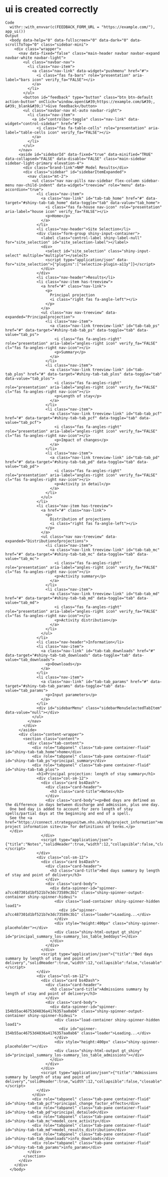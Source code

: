 # ui is created correctly

    Code
      withr::with_envvar(c(FEEDBACK_FORM_URL = "https://example.com/"), app_ui())
    Output
      <body data-help="0" data-fullscreen="0" data-dark="0" data-scrollToTop="0" class="sidebar-mini">
        <div class="wrapper">
          <nav data-fixed="false" class="main-header navbar navbar-expand navbar-white navbar-light">
            <ul class="navbar-nav">
              <li class="nav-item">
                <a class="nav-link" data-widget="pushmenu" href="#">
                  <i class="fas fa-bars" role="presentation" aria-label="bars icon" verify_fa="FALSE"></i>
                </a>
              </li>
            </ul>
            <button id="feedback" type="button" class="btn btn-default action-button" onClick="window.open(&#39;https://example.com/&#39;, &#39;_blank&#39;)">Give feedback</button>
            <ul class="navbar-nav ml-auto navbar-right">
              <li class="nav-item">
                <a id="controlbar-toggle" class="nav-link" data-widget="control-sidebar" href="#">
                  <i class="fas fa-table-cells" role="presentation" aria-label="table-cells icon" verify_fa="FALSE"></i>
                </a>
              </li>
            </ul>
          </nav>
          <aside id="sidebarId" data-fixed="true" data-minified="TRUE" data-collapsed="FALSE" data-disable="FALSE" class="main-sidebar sidebar-light-primary elevation-4">
            <div class="brand-link">NHP Model Results</div>
            <div class="sidebar" id="sidebarItemExpanded">
              <nav class="mt-2">
                <ul class="nav nav-pills nav-sidebar flex-column sidebar-menu nav-child-indent" data-widget="treeview" role="menu" data-accordion="true">
                  <li class="nav-item">
                    <a class="nav-link" id="tab-tab_home" href="#" data-target="#shiny-tab-tab_home" data-toggle="tab" data-value="tab_home">
                      <i class="fas fa-house nav-icon" role="presentation" aria-label="house icon" verify_fa="FALSE"></i>
                      <p>Home</p>
                    </a>
                  </li>
                  <li class="nav-header">Site Selection</li>
                  <div class="form-group shiny-input-container">
                    <label class="control-label shiny-label-null" for="site_selection" id="site_selection-label"></label>
                    <div>
                      <select id="site_selection" class="shiny-input-select" multiple="multiple"></select>
                      <script type="application/json" data-for="site_selection">{"plugins":["selectize-plugin-a11y"]}</script>
                    </div>
                  </div>
                  <li class="nav-header">Results</li>
                  <li class="nav-item has-treeview">
                    <a href="#" class="nav-link">
                      <p>
                        Principal projection
                        <i class="right fas fa-angle-left"></i>
                      </p>
                    </a>
                    <ul class="nav nav-treeview" data-expanded="Principalprojection">
                      <li class="nav-item">
                        <a class="nav-link treeview-link" id="tab-tab_ps" href="#" data-target="#shiny-tab-tab_ps" data-toggle="tab" data-value="tab_ps">
                          <i class="fas fa-angles-right" role="presentation" aria-label="angles-right icon" verify_fa="FALSE" cl="fas fa-angles-right nav-icon"></i>
                          <p>Summary</p>
                        </a>
                      </li>
                      <li class="nav-item">
                        <a class="nav-link treeview-link" id="tab-tab_plos" href="#" data-target="#shiny-tab-tab_plos" data-toggle="tab" data-value="tab_plos">
                          <i class="fas fa-angles-right" role="presentation" aria-label="angles-right icon" verify_fa="FALSE" cl="fas fa-angles-right nav-icon"></i>
                          <p>Length of stay</p>
                        </a>
                      </li>
                      <li class="nav-item">
                        <a class="nav-link treeview-link" id="tab-tab_pcf" href="#" data-target="#shiny-tab-tab_pcf" data-toggle="tab" data-value="tab_pcf">
                          <i class="fas fa-angles-right" role="presentation" aria-label="angles-right icon" verify_fa="FALSE" cl="fas fa-angles-right nav-icon"></i>
                          <p>Impact of changes</p>
                        </a>
                      </li>
                      <li class="nav-item">
                        <a class="nav-link treeview-link" id="tab-tab_pd" href="#" data-target="#shiny-tab-tab_pd" data-toggle="tab" data-value="tab_pd">
                          <i class="fas fa-angles-right" role="presentation" aria-label="angles-right icon" verify_fa="FALSE" cl="fas fa-angles-right nav-icon"></i>
                          <p>Activity in detail</p>
                        </a>
                      </li>
                    </ul>
                  </li>
                  <li class="nav-item has-treeview">
                    <a href="#" class="nav-link">
                      <p>
                        Distribution of projections
                        <i class="right fas fa-angle-left"></i>
                      </p>
                    </a>
                    <ul class="nav nav-treeview" data-expanded="Distributionofprojections">
                      <li class="nav-item">
                        <a class="nav-link treeview-link" id="tab-tab_mc" href="#" data-target="#shiny-tab-tab_mc" data-toggle="tab" data-value="tab_mc">
                          <i class="fas fa-angles-right" role="presentation" aria-label="angles-right icon" verify_fa="FALSE" cl="fas fa-angles-right nav-icon"></i>
                          <p>Activity summary</p>
                        </a>
                      </li>
                      <li class="nav-item">
                        <a class="nav-link treeview-link" id="tab-tab_md" href="#" data-target="#shiny-tab-tab_md" data-toggle="tab" data-value="tab_md">
                          <i class="fas fa-angles-right" role="presentation" aria-label="angles-right icon" verify_fa="FALSE" cl="fas fa-angles-right nav-icon"></i>
                          <p>Activity distribution</p>
                        </a>
                      </li>
                    </ul>
                  </li>
                  <li class="nav-header">Information</li>
                  <li class="nav-item">
                    <a class="nav-link" id="tab-tab_downloads" href="#" data-target="#shiny-tab-tab_downloads" data-toggle="tab" data-value="tab_downloads">
                      <p>Downloads</p>
                    </a>
                  </li>
                  <li class="nav-item">
                    <a class="nav-link" id="tab-tab_params" href="#" data-target="#shiny-tab-tab_params" data-toggle="tab" data-value="tab_params">
                      <p>Input parameters</p>
                    </a>
                  </li>
                  <div id="sidebarMenu" class="sidebarMenuSelectedTabItem" data-value="null"></div>
                </ul>
              </nav>
            </div>
          </aside>
          <div class="content-wrapper">
            <section class="content">
              <div class="tab-content">
                <div role="tabpanel" class="tab-pane container-fluid" id="shiny-tab-tab_home">home</div>
                <div role="tabpanel" class="tab-pane container-fluid" id="shiny-tab-tab_ps">principal_summary</div>
                <div role="tabpanel" class="tab-pane container-fluid" id="shiny-tab-tab_plos">
                  <h1>Principal projection: length of stay summary</h1>
                  <div class="col-sm-12">
                    <div class="card bs4Dash">
                      <div class="card-header">
                        <h3 class="card-title">Notes</h3>
                      </div>
                      <div class="card-body"><p>Bed days are defined as the difference in days between discharge and admission, plus one day.
      One bed day is added to account for zero length of stay spells/partial days at the beginning and end of a spell.
      See the <a href="https://connect.strategyunitwm.nhs.uk/nhp/project_information">model project information site</a> for definitions of terms.</p>
      </div>
                    </div>
                    <script type="application/json">{"title":"Notes","solidHeader":true,"width":12,"collapsible":false,"closable":false,"maximizable":false,"gradient":false}</script>
                  </div>
                  <div class="col-sm-12">
                    <div class="card bs4Dash">
                      <div class="card-header">
                        <h3 class="card-title">Bed days summary by length of stay and point of delivery</h3>
                      </div>
                      <div class="card-body">
                        <div data-spinner-id="spinner-a7cc487301d1bf521b7e3dc73589c3b1" class="shiny-spinner-output-container shiny-spinner-hideui">
                          <div class="load-container shiny-spinner-hidden load1">
                            <div id="spinner-a7cc487301d1bf521b7e3dc73589c3b1" class="loader">Loading...</div>
                          </div>
                          <div style="height:400px" class="shiny-spinner-placeholder"></div>
                          <div class="shiny-html-output gt_shiny" id="principal_summary_los-summary_los_table_beddays"></div>
                        </div>
                      </div>
                    </div>
                    <script type="application/json">{"title":"Bed days summary by length of stay and point of delivery","solidHeader":true,"width":12,"collapsible":false,"closable":false,"maximizable":false,"gradient":false}</script>
                  </div>
                  <div class="col-sm-12">
                    <div class="card bs4Dash">
                      <div class="card-header">
                        <h3 class="card-title">Admissions summary by length of stay and point of delivery</h3>
                      </div>
                      <div class="card-body">
                        <div data-spinner-id="spinner-154b55ac46753d4836a4176357aa0ab6" class="shiny-spinner-output-container shiny-spinner-hideui">
                          <div class="load-container shiny-spinner-hidden load1">
                            <div id="spinner-154b55ac46753d4836a4176357aa0ab6" class="loader">Loading...</div>
                          </div>
                          <div style="height:400px" class="shiny-spinner-placeholder"></div>
                          <div class="shiny-html-output gt_shiny" id="principal_summary_los-summary_los_table_admissions"></div>
                        </div>
                      </div>
                    </div>
                    <script type="application/json">{"title":"Admissions summary by length of stay and point of delivery","solidHeader":true,"width":12,"collapsible":false,"closable":false,"maximizable":false,"gradient":false}</script>
                  </div>
                </div>
                <div role="tabpanel" class="tab-pane container-fluid" id="shiny-tab-tab_pcf">principal_change_factor_effects</div>
                <div role="tabpanel" class="tab-pane container-fluid" id="shiny-tab-tab_pd">principal_detailed</div>
                <div role="tabpanel" class="tab-pane container-fluid" id="shiny-tab-tab_mc">model_core_activity</div>
                <div role="tabpanel" class="tab-pane container-fluid" id="shiny-tab-tab_md">model_results_distribution</div>
                <div role="tabpanel" class="tab-pane container-fluid" id="shiny-tab-tab_downloads">info_downloads</div>
                <div role="tabpanel" class="tab-pane container-fluid" id="shiny-tab-tab_params">info_params</div>
              </div>
            </section>
          </div>
        </div>
      </body>

